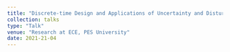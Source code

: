 ```yaml
---
title: "Discrete-time Design and Applications of Uncertainty and Disturbance Estimator"
collection: talks
type: "Talk"
venue: "Research at ECE, PES University"
date: 2021-21-04
---
```


